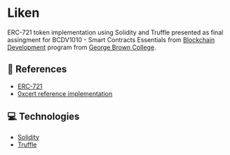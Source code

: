 # Liken
ERC-721 token implementation using Solidity and Truffle presented as final assingment for BCDV1010 - Smart Contracts Essentials from <a href='https://www.georgebrown.ca/programs/blockchain-development-program-t175/'>Blockchain Development</a> program from <a href='https://www.georgebrown.ca'>George Brown College</a>.

## :book: References

- [ERC-721](http://erc721.org/)
- [0xcert reference implementation](https://github.com/0xcert/ethereum-erc721)

## :computer: Technologies

- [Solidity](https://solidity.readthedocs.io/)
- [Truffle](https://www.trufflesuite.com/)

<!-- Data is not stored in the chain. Liken is sort of a authorization and authentication token -->